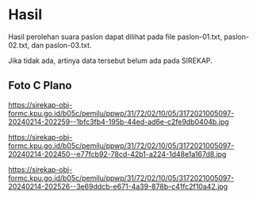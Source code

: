 # Hasil

Hasil perolehan suara paslon dapat dilihat pada file paslon-01.txt, paslon-02.txt, dan paslon-03.txt.

Jika tidak ada, artinya data tersebut belum ada pada SIREKAP.

## Foto C Plano

https://sirekap-obj-formc.kpu.go.id/b05c/pemilu/ppwp/31/72/02/10/05/3172021005097-20240214-202259--1bfc3fb4-195b-44ed-ad6e-c2fe9db0404b.jpg

https://sirekap-obj-formc.kpu.go.id/b05c/pemilu/ppwp/31/72/02/10/05/3172021005097-20240214-202450--e77fcb92-78cd-42b1-a224-1d48e1a167d8.jpg

https://sirekap-obj-formc.kpu.go.id/b05c/pemilu/ppwp/31/72/02/10/05/3172021005097-20240214-202526--3e69ddcb-e671-4a39-878b-c41fc2f10a42.jpg
